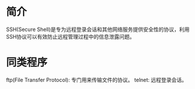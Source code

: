 # 简介
SSH(Secure Shell)是专为远程登录会话和其他网络服务提供安全性的协议，利用SSH协议可以有效防止远程管理过程中的信息泄露问题。

# 同类程序
ftp(File Transfer Protocol): 专门用来传输文件的协议。
telnet: 远程登录会话。